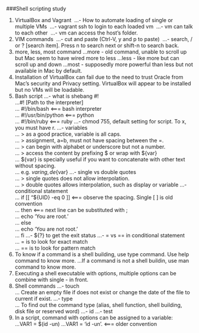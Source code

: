 ###Shell scripting study

1. VirtualBox and Vagrant 
...- How to automate loading of single or multiple VMs 
...- vagrant ssh to login to each loaded vm 
...- vm can talk to each other 
...- vm can access the host’s folder.
2. VIM commands 
...- cut and paste (Ctrl-V, y and p to paste) 
...- search, / or ? [search item]. Press n to search next or shift-n to search back.
3. more, less, most command
...more - old command, unable to scroll up but Mac seem to have wired more to less
...less - like more but can scroll up and down
...most - supposedly more powerful than less but not available in Mac by default.
4. Installation of VirtualBox can fail due to the need to trust Oracle from Mac’s security and Privacy setting. VirtualBox will appear to be installed but no VMs will be loadable.
5. Bash script
...- what is shebang #!  
...#! [Path to the interpreter]  
...  #!/bin/bash            <=== bash interpreter  
...  #!/usr/bin/python      <=== python  
...  #!/bin/ruby            <=== ruby
...- chmod 755, default setting for script. To x, you must have r.
...- variables  
...  > as a good practice, variable is all caps.   
...  > assignment, a=b, must not have spacing between the =.  
...  > can begin with alphabet or underscore but not a number.  
...  > access the content by prefixing $ or wrap with ${var}     
...    ${var} is specially useful if you want to concatenate with other text without spacing.            
...    e.g. ${var}ing, de${var}
...- single vs double quotes  
...  > single quotes does not allow interpolation.   
...  > double quotes allows interpolation, such as display or variable
...- conditional statement   
...  if [[ “${UID} -eq 0 ]]                <=== observe the spacing. Single [ ] is old convention   
...     then                               <=== next line can be substituted with ;       
...        echo ‘You are root.’   
...     else      
...        echo ‘You are not root.’   
...  fi
...- ${?} to get the exit status
...- = vs == in conditional statement   
...  = is to look for exact match   
...  == is to look for pattern match
6. To know if a command is a shell building, use type command. Use help command to know more.
...If a command is not a shell buildin, use man command to know more.
7. Executing a shell executable with options, multiple options can be combine with single - in front.
8. Shell commands
...- touch  
...  Create an empty file if does not exist or change the date of the file to current if exist.
...- type   
...  To find out the command type (alias, shell function, shell building, disk file or reserved word)
...- id
...- test  
9. In a script, command with options can be assigned to a variable:    
...VAR1 = $(id -un)
...VAR1 = ‘id -un’.      <=== older convention 
